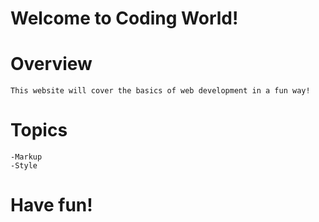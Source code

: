 # Welcome to Coding World!
# Overview
    This website will cover the basics of web development in a fun way!
# Topics
    -Markup
    -Style
# Have fun!
